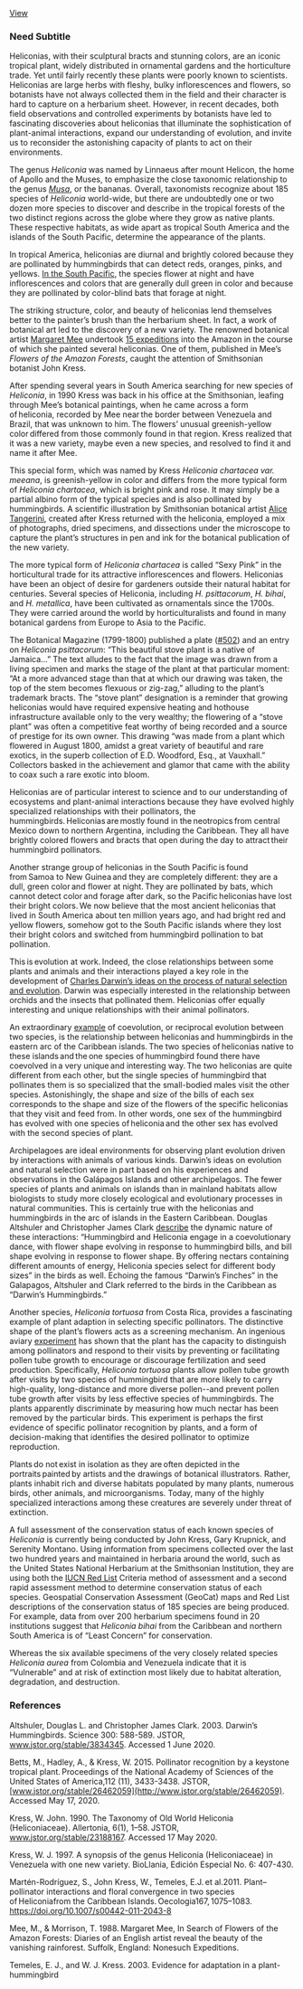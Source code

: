 [View](https://plant-humanities.app/essay?gdid=1pXMxmniJsPZc0bC-5PX5wygn22qRMjRs)

<var data-essay
	title="Heliconia"
	data-banner="https://upload.wikimedia.org/wikipedia/commons/4/48/Illustration_from_Les_liliac%C3%A9es_by_Pierre_Joseph_Redout%C3%A9_%281759-1840%29._Digitally_enhanced_by_rawpixel-com_381.jpg"
	data-layout="vtl"
	data-num-maps="4"
	data-num-images="10"
	data-num-specimens="16"
	data-num-primary-sources="4"
	data-author="John Kress, PhD and Yota Batsaki, PhD"></var>

### Need Subtitle
Heliconias, with their sculptural bracts and stunning colors, are an iconic tropical plant, widely distributed in ornamental gardens and the horticulture trade. Yet until fairly recently these plants were poorly known to scientists. Heliconias are large herbs with fleshy, bulky inflorescences and flowers, so botanists have not always collected them in the field and their character is hard to capture on a herbarium sheet. However, in recent decades,  both field observations and controlled experiments by botanists have led to fascinating discoveries about heliconias that illuminate the sophistication of plant-animal interactions, expand our understanding of evolution, and invite us to reconsider the astonishing capacity of plants to act on their environments.
<param ve-plant-specimen eid="Q3926643" max="1">
<param ve-plant-specimen eid="Q2667306" max="1">
<param ve-plant-specimen eid="Q2727878" max="1">
<param ve-plant-specimen eid="Q15250028" max="1">
<param ve-plant-specimen eid="Q3926650" max="1">

The genus _Heliconia_ was named by Linnaeus after mount Helicon, the home of Apollo and the Muses, to emphasize the close taxonomic relationship to the genus [_Musa_](https://plant-humanities.app/Banana), or the bananas. Overall, taxonomists recognize about 185 species of _Heliconia_ world-wide, but there are undoubtedly one or two dozen more species to discover and describe in the tropical forests of the two distinct regions across the globe where they grow as native plants. These respective habitats, as wide apart as tropical South America and the islands of the South Pacific, determine the appearance of the plants.
<param ve-image 
       fit="cover"
       title="The eight families of the order Zingiberales showing the relationship of bananas (_Musaceae_) and heliconias (_Heliconiaceae_)."
       url="https://static.wixstatic.com/media/ef1aa2_46e5a2b723c64b20a704f71e8ef726e6.jpg/v1/fill/w_767,h_632,al_c,lg_1,q_85/ef1aa2_46e5a2b723c64b20a704f71e8ef726e6.webp">

In tropical America, heliconias are diurnal and brightly colored because they are pollinated by hummingbirds that can detect reds, oranges, pinks, and yellows. [In the South Pacific](https://www-jstor-org.ezp-prod1.hul.harvard.edu/stable/23188167), the species flower at night and have inflorescences and colors that are generally dull green in color and because they are pollinated by color-blind bats that forage at night.
<param ve-map basemap="Esri_WorldPhysical" center="7.498854, 21.527758" zoom="1.5">
<param ve-map-layer geojson active url="geojson/heliconia_distribution.json">

The striking structure, color, and beauty of heliconias lend themselves better to the painter’s brush than the herbarium sheet. In fact, a work of botanical art led to the discovery of a new variety. The renowned botanical artist [Margaret Mee](https://www.doaks.org/resources/online-exhibits/margaret-mee-portraits-of-plants/margaret-mee-in-the-amazon)  undertook [15 expeditions](https://www.doaks.org/resources/online-exhibits/margaret-mee-portraits-of-plants/amazonian-entanglements) into the Amazon in the course of which she painted several heliconias. One of them, published in Mee’s _Flowers of the Amazon Forests_, caught the attention of Smithsonian botanist John Kress.
<param ve-map basemap="OpenTopoMap" center="-3.161194, -60.002447" zoom="7.5">
<param ve-map-layer geojson active url="geojson/Mee_1975.json">

After spending several years in South America searching for new species of _Heliconia_, in 1990 Kress was back in his office at the Smithsonian, leafing through Mee’s botanical paintings, when he  came across a form of heliconia, recorded by Mee near the border between Venezuela and Brazil, that was unknown to him. The flowers’ unusual greenish-yellow color differed from those commonly found in that region. Kress realized that it was a new variety, maybe even a new species, and resolved to find it and name it after Mee.
<param ve-image 
       fit="cover"
       title="Photograph of John Kress (center) and team with the newly-found _Heliconia_."
       url="https://www.doaks.org/resources/online-exhibits/margaret-mee-portraits-of-plants/exhibition-images/14-john-kress-finding-heliconia.jpg/@@images/21b338bf-3b3b-4f38-a159-d728bdf9baea.jpeg">

This special form, which was named by Kress _Heliconia chartacea  var. meeana_,  is greenish-yellow in color and differs from the more typical form of _Heliconia chartacea_, which is bright pink and rose. It may simply be a partial albino form of the typical species and is also pollinated by hummingbirds. A scientific illustration by Smithsonian botanical artist [Alice Tangerini](https://www.doaks.org/resources/online-exhibits/margaret-mee-portraits-of-plants/essays-interviews-resources/tangerini-interview), created after Kress returned with the heliconia, employed a mix of photographs, dried specimens, and dissections under the microscope to capture the plant’s structures in pen and ink for the botanical publication of the new variety.
<param ve-image 
       fit="cover"
       title="Alice Tangerini, _Heliconia chartacea  var. meeana_"
       url="https://www.doaks.org/resources/online-exhibits/margaret-mee-portraits-of-plants/mixed-media/heliconia-chartacea-var-meeana/@@images/image">

The more typical form of _Heliconia chartacea_ is called “Sexy Pink” in the horticultural trade for its attractive inflorescences and flowers. Heliconias have been an object of desire for gardeners outside their natural habitat for centuries. Several species of Heliconia, including _H. psittacorum_, _H. bihai_, and _H. metallica_, have been cultivated as ornamentals since the 1700s. They were carried around the world by horticulturalists and found in many botanical gardens from Europe to Asia to the Pacific.
<param ve-image 
       fit="cover"
       title="Margaret Mee, _Heliconia  psittacorum_, Dumbarton Oaks"
       url="https://www.doaks.org/resources/online-exhibits/margaret-mee-portraits-of-plants/plant-portraits/19/@@images/image">
<param ve-image 
       fit="cover"
       title="Herbarium specimen of _Heliconia chartacea_, from the Rio Janeiro Botanical Garden"
       url="https://plants.jstor.org/seqapp/adore-djatoka/resolver?url_ver=Z39.88-2004&svc_id=info:lanl-repo/svc/getRegion&svc_val_fmt=info:ofi/fmt:kev:mtx:jpeg2000&svc.format=image/jpeg&rft_id=/jp2/fpx/alukaplant/rb/phase_01/rb0005/rb00287315.jp2">

The Botanical Magazine (1799-1800) published a plate ([#502](https://www.biodiversitylibrary.org/page/469087#page/160/mode/1up)) and an entry on _Heliconia psittacorum_: “This beautiful stove plant is a native of Jamaica…” The text alludes to the fact that the image was drawn from a living specimen and marks the stage of the plant at that particular moment: “At a more advanced stage than that at which our drawing was taken, the top of the stem becomes flexuous or zig-zag,” alluding to the plant’s  trademark  bracts. The “stove plant” designation is a reminder that growing heliconias would have required expensive heating and hothouse infrastructure available only to the very wealthy; the flowering of a “stove plant” was often a competitive feat worthy of being recorded and a source of prestige for its own  owner. This drawing “was made from a plant which flowered in August 1800, amidst a great variety of beautiful and rare exotics, in the superb collection of E.D. Woodford, Esq., at Vauxhall.” Collectors basked in the achievement and glamor that came with the ability to coax such a rare exotic into bloom.
<param ve-image 
       fit="cover"
       title="Curtis’ Botanical Magazine, _Heliconia  psittacorum_, via BHL"
       url="https://www.biodiversitylibrary.org/pageimage/469079">
<param ve-image 
       fit="cover"
       title="Curtis’ Botanical Magazine, _Heliconia  psittacorum_, via BHL"
       url="https://www.biodiversitylibrary.org/pageimage/469080">

Heliconias are of particular interest to science and to our understanding of ecosystems and plant-animal interactions because they have evolved highly specialized relationships with their pollinators, the hummingbirds. Heliconias are mostly found in the neotropics from central Mexico down to northern Argentina, including the Caribbean. They all have brightly colored flowers and bracts that open during the day to attract their hummingbird pollinators. 
<param ve-map basemap="Esri_WorldPhysical" center="5.855585, -76.226586" zoom="3.5">
<param ve-map-layer geojson active url="geojson/heliconia_distribution.json">

Another strange group of heliconias in the South Pacific is found from Samoa to New Guinea and they are completely different: they are a dull, green color and flower at night. They are pollinated by bats, which cannot detect color and forage after dark, so the Pacific heliconias have lost their bright colors. We now believe that the most ancient heliconias that lived in South America about ten million years ago, and had bright red and yellow flowers, somehow got to the South Pacific islands where they lost their bright colors and switched from hummingbird pollination to bat pollination.
<param ve-map basemap="Esri_WorldPhysical" center="-15.935453, 157.264214" zoom="3.5">
<param ve-map-layer geojson active url="geojson/heliconia_distribution.json">

This is evolution at work. Indeed, the close relationships between some plants and animals and their interactions played a key role in the development of [Charles Darwin’s ideas on the process of natural selection and evolution](https://www.biodiversitylibrary.org/page/26253722](https://www.biodiversitylibrary.org/page/26253722)). Darwin was especially interested in the relationship between orchids and the insects that pollinated them. Heliconias offer equally interesting and unique relationships with their animal pollinators.
<param ve-storiiies id="e41co">

An extraordinary [example](https://link-springer-com.ezp-prod1.hul.harvard.edu/content/pdf/10.1007/s00442-011-2043-8.pdf) of coevolution, or reciprocal evolution between two species, is the relationship between heliconias and hummingbirds in the eastern arc of the Caribbean islands. The two species of heliconias native to these islands and the one species of hummingbird found there have coevolved in a very unique and interesting way. The two heliconias are quite different from each other, but the single species of hummingbird that pollinates them is so specialized that the small-bodied males visit the other species. Astonishingly, the shape and size of the bills of each sex corresponds to the shape and size of the flowers of the specific heliconias that they visit and feed from. In other words, one sex of the hummingbird has evolved with one species of heliconia and the other sex has evolved with the second species of plant.
<param ve-image 
       fit="cover"
       title="Bryan Poole, _Heliconia bihai_ with female hummingbirds"
       url="https://www.doaks.org/resources/online-exhibits/margaret-mee-portraits-of-plants/amazonian-entanglements/heliconia-bihai/@@images/518bb71b-5539-45b3-ac09-b2f8edac97fd.jpeg">

Archipelagoes are ideal environments for observing plant evolution driven by interactions with animals of various kinds. Darwin’s ideas on evolution and natural selection were in part based on his experiences and observations in the Galápagos Islands and other archipelagos. The fewer species of plants and animals on islands than in mainland habitats allow biologists to study more closely ecological and evolutionary processes in natural communities. This is certainly true with the heliconias and hummingbirds in the arc of islands in the Eastern Caribbean. Douglas Altshuler and Christopher James Clark [describe](http://www.jstor.org/stable/3834345) the dynamic nature of these interactions: “Hummingbird and Heliconia engage in a coevolutionary dance, with flower shape evolving in response to hummingbird bills, and bill shape evolving in response to flower shape. By offering nectars containing different amounts of energy, Heliconia species select for different body sizes” in the birds as well. Echoing  the famous “Darwin’s Finches” in the Galapagos,  Altshuler and Clark referred to the birds in the Caribbean as “Darwin’s Hummingbirds.”
<param ve-image 
       fit="cover"
       title="Bryan Poole, _Heliconia caribaea_ with male hummingbirds"
       url="https://www.doaks.org/resources/online-exhibits/margaret-mee-portraits-of-plants/amazonian-entanglements/heliconia-caribaea/@@images/a4d897a3-c0e0-488d-9f11-68560d92ea02.jpeg">

Another species, _Heliconia tortuosa_ from Costa Rica, provides a fascinating example of plant adaption in selecting specific pollinators. The distinctive shape of the plant’s flowers acts as a screening mechanism. An ingenious aviary [experiment](https://www-jstor-org.ezp-prod1.hul.harvard.edu/stable/26462059) has shown that the plant has the capacity to distinguish among pollinators and respond to their visits by preventing or facilitating pollen tube growth to encourage or discourage fertilization and seed production. Specifically, _Heliconia tortuosa_ plants allow pollen tube growth after visits by two species of hummingbird that are more likely to carry high-quality, long-distance and more diverse pollen--and prevent pollen tube growth after visits by less effective species of hummingbirds. The plants apparently discriminate by measuring how much nectar has been removed by the particular birds. This experiment is perhaps the first evidence of specific pollinator recognition by plants, and a form of decision-making that identifies the desired pollinator to optimize reproduction.
<param ve-image 
       fit="cover"
       title="The curved bill of the green hermit (Phaetornis guy), which is restricted to forested habitats, effectively extracts nectar from a _Heliconia tortuosa flower_, Matt Betts, Oregon State University"
       url="https://www.eurekalert.org/multimedia/pub/web/107366_web.jpg">

Plants do not exist in isolation as they are often depicted in the portraits painted by artists and the drawings of botanical illustrators. Rather, plants inhabit rich and diverse habitats populated by many plants, numerous birds, other animals, and microorganisms. Today, many of the highly specialized interactions among these creatures are severely under threat of extinction.
<param ve-image 
       fit="cover"
       title="_Heliconia Keystone Species_"
       url="https://raw.githubusercontent.com/JSTOR-Labs/plant-humanities/master/docs/images/Screen%20Shot%202020-06-23%20at%201.40.17%20PM.png">

A full assessment of the conservation status of each known species of _Heliconia_ is currently being conducted by John Kress, Gary Krupnick, and Serenity Montano. Using information from specimens collected over the last two hundred years and maintained in herbaria around the world, such as the United States National Herbarium at the Smithsonian Institution, they are using both the [IUCN Red List](https://www.iucnredlist.org/search?query=Heliconia&searchType=species) Criteria method of assessment and a second rapid assessment method to determine conservation status of each species. Geospatial Conservation Assessment (GeoCat) maps and Red List descriptions of the conservation status of 185 species are being produced. For example, data from over 200 herbarium specimens found in 20 institutions suggest that _Heliconia bihai_ from the Caribbean and northern South America is of “Least Concern” for conservation.
<param ve-plant-specimen eid="Q2727878">

Whereas the six available specimens of the very closely related species _Heliconia aurea_ from Colombia and Venezuela indicate that it is “Vulnerable” and at risk of extinction most likely due to habitat alteration, degradation, and destruction.


### References
Altshuler, Douglas L. and Christopher James Clark. 2003. Darwin’s Hummingbirds. Science 300: 588-589. JSTOR, www.jstor.org/stable/3834345. Accessed 1 June 2020.

Betts, M., Hadley, A., & Kress, W. 2015. Pollinator recognition by a keystone tropical plant. Proceedings of the National Academy of Sciences of the United States of America,112  (11), 3433-3438. JSTOR, [www.jstor.org/stable/26462059](http://www.jstor.org/stable/26462059). Accessed  May 17, 2020.

Kress, W. John. 1990. The Taxonomy of Old World Heliconia (Heliconiaceae).  Allertonia, 6(1), 1–58. JSTOR, www.jstor.org/stable/23188167. Accessed 17 May 2020.

Kress, W. J. 1997. A synopsis of the genus Heliconia (Heliconiaceae) in Venezuela with one new variety. BioLlania, Edición Especial No. 6: 407-430.

Martén-Rodríguez, S., John Kress, W., Temeles, E.J. et al.2011. Plant–pollinator interactions and floral convergence in two species of Heliconiafrom the Caribbean Islands. Oecologia167, 1075–1083. https://doi.org/10.1007/s00442-011-2043-8

Mee, M., & Morrison, T. 1988. Margaret Mee, In Search of Flowers of the Amazon Forests: Diaries of an English artist reveal the beauty of the vanishing rainforest. Suffolk, England: Nonesuch Expeditions.

Temeles, E. J., and W. J. Kress. 2003. Evidence for adaptation in a plant-hummingbird
